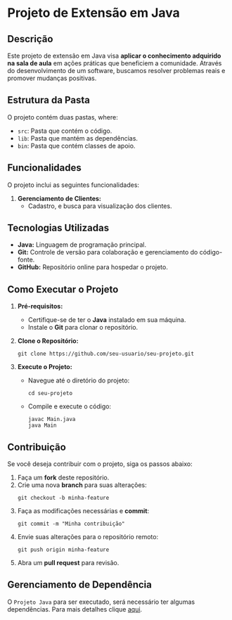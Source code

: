 # Projeto de Extensão em Java

## Descrição
Este projeto de extensão em Java visa **aplicar o conhecimento adquirido na sala de aula** em ações práticas que beneficiem a comunidade. Através do desenvolvimento de um software, buscamos resolver problemas reais e promover mudanças positivas.

## Estrutura da Pasta

O projeto contém duas pastas, where:

- `src`: Pasta que contém o código.
- `lib`: Pasta que mantém as dependências.
- `bin`: Pasta que contém classes de apoio.


## Funcionalidades
O projeto inclui as seguintes funcionalidades:

1. **Gerenciamento de Clientes:**
   - Cadastro, e busca para visualização dos clientes.
   
## Tecnologias Utilizadas
- **Java:** Linguagem de programação principal.
- **Git:** Controle de versão para colaboração e gerenciamento do código-fonte.
- **GitHub:** Repositório online para hospedar o projeto.

## Como Executar o Projeto
1. **Pré-requisitos:**
   - Certifique-se de ter o **Java** instalado em sua máquina.
   - Instale o **Git** para clonar o repositório.

2. **Clone o Repositório:**
   ```
   git clone https://github.com/seu-usuario/seu-projeto.git
   ```

3. **Execute o Projeto:**
   - Navegue até o diretório do projeto:
     ```
     cd seu-projeto
     ```
   - Compile e execute o código:
     ```
     javac Main.java
     java Main
     ```

## Contribuição
Se você deseja contribuir com o projeto, siga os passos abaixo:

1. Faça um **fork** deste repositório.
2. Crie uma nova **branch** para suas alterações:
   ```
   git checkout -b minha-feature
   ```
3. Faça as modificações necessárias e **commit**:
   ```
   git commit -m "Minha contribuição"
   ```
4. Envie suas alterações para o repositório remoto:
   ```
   git push origin minha-feature
   ```
5. Abra um **pull request** para revisão.

## Gerenciamento de Dependência

O `Projeto Java` para ser executado, será necessário ter algumas dependências. Para mais detalhes clique [aqui](https://github.com/microsoft/vscode-java-dependency#manage-dependencies).
